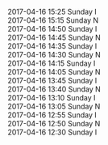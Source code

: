 2017-04-16 15:25 Sunday  I  
2017-04-16 15:15 Sunday  N  
2017-04-16 14:50 Sunday  I  
2017-04-16 14:45 Sunday  N  
2017-04-16 14:35 Sunday  I  
2017-04-16 14:30 Sunday  N  
2017-04-16 14:15 Sunday  I  
2017-04-16 14:05 Sunday  N  
2017-04-16 13:45 Sunday  I  
2017-04-16 13:40 Sunday  N  
2017-04-16 13:10 Sunday  I  
2017-04-16 13:05 Sunday  N  
2017-04-16 12:55 Sunday  I  
2017-04-16 12:50 Sunday  N  
2017-04-16 12:30 Sunday  I  

